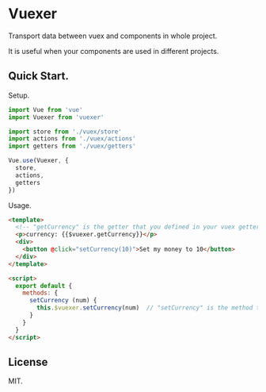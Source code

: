 # Vuexer

Transport data between vuex and components in whole project.

It is useful when your components are used in different projects.

## Quick Start.

Setup.

```javascript
import Vue from 'vue'
import Vuexer from 'vuexer'

import store from './vuex/store'
import actions from './vuex/actions'
import getters from './vuex/getters'

Vue.use(Vuexer, {
  store,
  actions,
  getters
})
```

Usage.

```html
<template>
  <!-- "getCurrency" is the getter that you defined in your vuex getters. -->
  <p>currency: {{$vuexer.getCurrency}}</p>
  <div>
    <button @click="setCurrency(10)">Set my money to 10</button>
  </div>
</template>

<script>
  export default {
    methods: {
      setCurrency (num) {
        this.$vuexer.setCurrency(num)  // "setCurrency" is the method that you defined in your vuex actions.
      }
    }
  }
</script>
```

## License
MIT.
